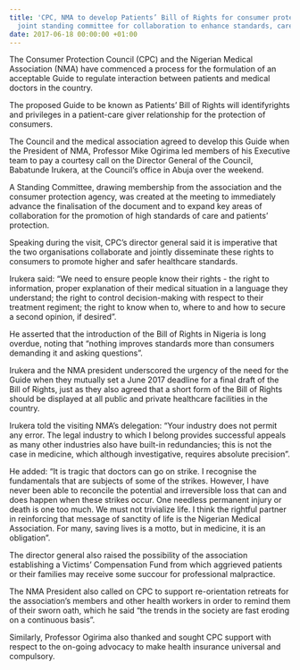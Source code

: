 ```yaml
---
title: 'CPC, NMA to develop Patients’ Bill of Rights for consumer protection - raise
  joint standing committee for collaboration to enhance standards, care of patients '
date: 2017-06-18 00:00:00 +01:00
---
```


The Consumer Protection Council (CPC) and the Nigerian Medical Association (NMA) have commenced a process for the formulation of an acceptable Guide to regulate interaction between patients and medical doctors in the country.

The proposed Guide to be known as Patients’ Bill of Rights will identifyrights and privileges in a patient-care giver relationship for the protection of consumers.

The Council and the medical association agreed to develop this Guide when the President of NMA, Professor Mike Ogirima led members of his Executive team to pay a courtesy call on the Director General of the Council, Babatunde Irukera, at the Council’s office in Abuja over the weekend.

A Standing Committee, drawing membership from the association and the consumer protection agency, was created at the meeting to immediately advance the finalisation of the document and to expand key areas of collaboration for the promotion of high standards of care and patients’ protection.

Speaking during the visit, CPC’s director general said it is imperative that the two organisations collaborate and jointly disseminate these rights to consumers to promote higher and safer healthcare standards.

Irukera said: “We need to ensure people know their rights - the right to information, proper explanation of their medical situation in a language they understand; the right to control decision-making with respect to their treatment regiment; the right to know when to, where to and how to secure a second opinion, if desired”.

He asserted that the introduction of the Bill of Rights in Nigeria is long overdue, noting that “nothing improves standards more than consumers demanding it and asking questions”.

Irukera and the NMA president underscored the urgency of the need for the Guide when they mutually set a June 2017 deadline for a final draft of the Bill of Rights, just as they also agreed that a short form of the Bill of Rights should be displayed at all public and private healthcare facilities in the country.

Irukera told the visiting NMA’s delegation: “Your industry does not permit any error. The legal industry to which I belong provides successful appeals as many other industries also have built-in redundancies; this is not the case in medicine, which although investigative, requires absolute precision”.

He added: “It is tragic that doctors can go on strike. I recognise the fundamentals that are subjects of some of the strikes. However, I have never been able to reconcile the potential and irreversible loss that can and does happen when these strikes occur. One needless permanent injury or death is one too much. We must not trivialize life. I think the rightful partner in reinforcing that message of sanctity of life is the Nigerian Medical Association. For many, saving lives is a motto, but in medicine, it is an obligation”.

The director general also raised the possibility of the association establishing a Victims’ Compensation Fund from which aggrieved patients or their families may receive some succour for professional malpractice.

The NMA President also called on CPC to support re-orientation retreats for the association’s members and other health workers in order to remind them of their sworn oath, which he said “the trends in the society are fast eroding on a continuous basis”.

Similarly, Professor Ogirima also thanked and sought CPC support with respect to the on-going advocacy to make health insurance universal and compulsory.